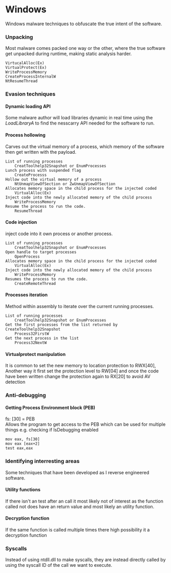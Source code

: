 # Windows

Windows malware techniques to obfuscate the true intent of the software.

### Unpacking

Most malware comes packed one way or the other, where the true software get unpacked during runtime, making static analysis harder.

```
VirtucalAlloc(Ex)
VirtualProtect(Ex)
WriteProcessMemory
CreateProcessInternalW
NtResumeThread
```

### Evasion techniques

#### Dynamic loading API

Some malware author will load libraries dynamic in real time using the _LoadLibraryA_ to find the nesscarry API needed for the software to run.

#### Process hollowing

Carves out the virtual memory of a process, which memory of the software then get written with the payload.

```
List of running processes
    CreatToolhelp32Snapshot or EnumProcesses
Lunch process with suspended flag
    CreateProcesss 
Hollow out the virtual memory of a process
    NtUnmapViewOfSection or ZwUnmapViewOfSection
Allocates memory space in the child process for the injected coded
    VirtualAlloc(Ex)
Inject code into the newly allocated memory of the child process
    WriteProcessMemory
Resume the process to run the code. 
    ResumeThread
```

#### Code injection

inject code into it own process or another process.

```
List of running processes
    CreatToolhelp32Snapshot or EnumProcesses
Open handle to target processes
    OpenProcess
Allocates memory space in the child process for the injected coded
    VirtualAlloc(Ex)
Inject code into the newly allocated memory of the child process
    WriteProcessMemory
Resumes the process to run the code.
    CreateRemoteThread
```

#### Processes iteration

Method within assembly to iterate over the current running processes.

```
List of running processes
    CreatToolhelp32Snapshot or EnumProcesses
Get the first processes from the list returned by CreateToolhelp32Snapshot
    Process32FirstW
Get the next process in the list
    Process32NextW
```

#### Virtualprotect manipulation

It is common to set the new memory to location protection to RWX\[40], Another way it first set the protection level to RW\[04] and once the code have been written change the protection again to RX\[20] to avoid AV detection

### Anti-debugging

#### Getting Process Environment block (PEB)

fs: \[30] = PEB\
Allows the program to get access to the PEB which can be used for multiple things e.g. checking if IsDebugging enabled

```
mov eax, fs[30]
mov eax [eax+2]
test eax,eax
```

### Identifying interresting areas

Some techniques that have been developed as I reverse engineered software.

#### Utility functions

If there isn't an test after an call it most likely not of interest as the function called not does have an return value and most likely an utility function.

#### Decryption function

If the same function is called multiple times there high possibility it a decryption function

### Syscalls

Instead of using ntdll.dll to make syscalls, they are instead directly called by using the syscall ID of the call we want to execute.
